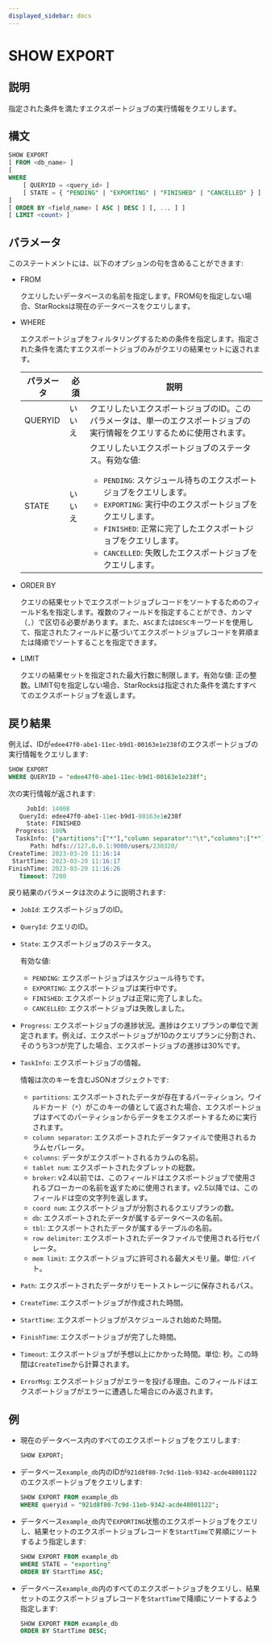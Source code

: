 ```yaml
---
displayed_sidebar: docs
---
```


# SHOW EXPORT

## 説明

指定された条件を満たすエクスポートジョブの実行情報をクエリします。

## 構文

```SQL
SHOW EXPORT
[ FROM <db_name> ]
[
WHERE
    [ QUERYID = <query_id> ]
    [ STATE = { "PENDING" | "EXPORTING" | "FINISHED" | "CANCELLED" } ]
]
[ ORDER BY <field_name> [ ASC | DESC ] [, ... ] ]
[ LIMIT <count> ]
```

## パラメータ

このステートメントには、以下のオプションの句を含めることができます:

- FROM

  クエリしたいデータベースの名前を指定します。FROM句を指定しない場合、StarRocksは現在のデータベースをクエリします。

- WHERE

  エクスポートジョブをフィルタリングするための条件を指定します。指定された条件を満たすエクスポートジョブのみがクエリの結果セットに返されます。

  | **パラメータ** | **必須** | **説明**                                              |
  | ------------- | ------------ | ------------------------------------------------------------ |
  | QUERYID       | いいえ           | クエリしたいエクスポートジョブのID。このパラメータは、単一のエクスポートジョブの実行情報をクエリするために使用されます。 |
  | STATE         | いいえ           | クエリしたいエクスポートジョブのステータス。有効な値:<ul><li>`PENDING`: スケジュール待ちのエクスポートジョブをクエリします。</li><li>`EXPORTING`: 実行中のエクスポートジョブをクエリします。</li><li>`FINISHED`: 正常に完了したエクスポートジョブをクエリします。</li><li>`CANCELLED`: 失敗したエクスポートジョブをクエリします。</li></ul> |

- ORDER BY

  クエリの結果セットでエクスポートジョブレコードをソートするためのフィールド名を指定します。複数のフィールドを指定することができ、カンマ（`,`）で区切る必要があります。また、`ASC`または`DESC`キーワードを使用して、指定されたフィールドに基づいてエクスポートジョブレコードを昇順または降順でソートすることを指定できます。

- LIMIT

  クエリの結果セットを指定された最大行数に制限します。有効な値: 正の整数。LIMIT句を指定しない場合、StarRocksは指定された条件を満たすすべてのエクスポートジョブを返します。

## 戻り結果

例えば、IDが`edee47f0-abe1-11ec-b9d1-00163e1e238f`のエクスポートジョブの実行情報をクエリします:

```SQL
SHOW EXPORT
WHERE QUERYID = "edee47f0-abe1-11ec-b9d1-00163e1e238f";
```

次の実行情報が返されます:

```SQL
     JobId: 14008
   QueryId: edee47f0-abe1-11ec-b9d1-00163e1e238f
     State: FINISHED
  Progress: 100%
  TaskInfo: {"partitions":["*"],"column separator":"\t","columns":["*"],"tablet num":10,"broker":"","coord num":1,"db":"db0","tbl":"tbl_simple","row delimiter":"\n","mem limit":2147483648}
      Path: hdfs://127.0.0.1:9000/users/230320/
CreateTime: 2023-03-20 11:16:14
 StartTime: 2023-03-20 11:16:17
FinishTime: 2023-03-20 11:16:26
   Timeout: 7200
```

戻り結果のパラメータは次のように説明されます:

- `JobId`: エクスポートジョブのID。
- `QueryId`: クエリのID。
- `State`: エクスポートジョブのステータス。

  有効な値:

  - `PENDING`: エクスポートジョブはスケジュール待ちです。
  - `EXPORTING`: エクスポートジョブは実行中です。
  - `FINISHED`: エクスポートジョブは正常に完了しました。
  - `CANCELLED`: エクスポートジョブは失敗しました。

- `Progress`: エクスポートジョブの進捗状況。進捗はクエリプランの単位で測定されます。例えば、エクスポートジョブが10のクエリプランに分割され、そのうち3つが完了した場合、エクスポートジョブの進捗は30%です。
- `TaskInfo`: エクスポートジョブの情報。

  情報は次のキーを含むJSONオブジェクトです:

  - `partitions`: エクスポートされたデータが存在するパーティション。ワイルドカード（`*`）がこのキーの値として返された場合、エクスポートジョブはすべてのパーティションからデータをエクスポートするために実行されます。
  - `column separator`: エクスポートされたデータファイルで使用されるカラムセパレータ。
  - `columns`: データがエクスポートされるカラムの名前。
  - `tablet num`: エクスポートされたタブレットの総数。
  - `broker`: v2.4以前では、このフィールドはエクスポートジョブで使用されるブローカーの名前を返すために使用されます。v2.5以降では、このフィールドは空の文字列を返します。
  - `coord num`: エクスポートジョブが分割されるクエリプランの数。
  - `db`: エクスポートされたデータが属するデータベースの名前。
  - `tbl`: エクスポートされたデータが属するテーブルの名前。
  - `row delimiter`: エクスポートされたデータファイルで使用される行セパレータ。
  - `mem limit`: エクスポートジョブに許可される最大メモリ量。単位: バイト。

- `Path`: エクスポートされたデータがリモートストレージに保存されるパス。
- `CreateTime`: エクスポートジョブが作成された時間。
- `StartTime`: エクスポートジョブがスケジュールされ始めた時間。
- `FinishTime`: エクスポートジョブが完了した時間。
- `Timeout`: エクスポートジョブが予想以上にかかった時間。単位: 秒。この時間は`CreateTime`から計算されます。
- `ErrorMsg`: エクスポートジョブがエラーを投げる理由。このフィールドはエクスポートジョブがエラーに遭遇した場合にのみ返されます。

## 例

- 現在のデータベース内のすべてのエクスポートジョブをクエリします:

  ```SQL
  SHOW EXPORT;
  ```

- データベース`example_db`内のIDが`921d8f80-7c9d-11eb-9342-acde48001122`のエクスポートジョブをクエリします:

  ```SQL
  SHOW EXPORT FROM example_db
  WHERE queryid = "921d8f80-7c9d-11eb-9342-acde48001122";
  ```

- データベース`example_db`内で`EXPORTING`状態のエクスポートジョブをクエリし、結果セットのエクスポートジョブレコードを`StartTime`で昇順にソートするよう指定します:

  ```SQL
  SHOW EXPORT FROM example_db
  WHERE STATE = "exporting"
  ORDER BY StartTime ASC;
  ```

- データベース`example_db`内のすべてのエクスポートジョブをクエリし、結果セットのエクスポートジョブレコードを`StartTime`で降順にソートするよう指定します:

  ```SQL
  SHOW EXPORT FROM example_db
  ORDER BY StartTime DESC;
  ```